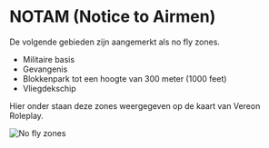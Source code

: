 # NOTAM (Notice to Airmen)

De volgende gebieden zijn aangemerkt als no fly zones.

* Militaire basis
* Gevangenis
* Blokkenpark tot een hoogte van 300 meter (1000 feet)
* Vliegdekschip

Hier onder staan deze zones weergegeven op de kaart van Vereon Roleplay.

![No fly zones](img/restrictedAirspace.webp)
